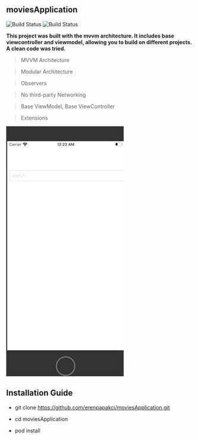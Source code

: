## moviesApplication 
![Build Status](https://camo.githubusercontent.com/42dd3e8b9f24ef08c3414bc23af2b2aafdbab210/68747470733a2f2f696d672e736869656c64732e696f2f62616467652f58636f64652d31302d626c75652e737667)
![Build Status](https://camo.githubusercontent.com/4a68628f8bed3c6dc6a0247984cf7570ab7be7c7/68747470733a2f2f696d672e736869656c64732e696f2f62616467652f73776966742d342d6f72616e67652e737667)


**This project was built with the mvvm architecture. It includes base viewcontroller and viewmodel, allowing you to build on different projects. A clean code was tried.**


> MVVM Architecture

> Modular Architecture

> Observers

> No third-party Networking 

> Base ViewModel, Base ViewController

> Extensions

![](moviesapp.gif)

## Installation Guide

* git clone https://github.com/erenpapakci/moviesApplication.git

* cd moviesApplication

* pod install


